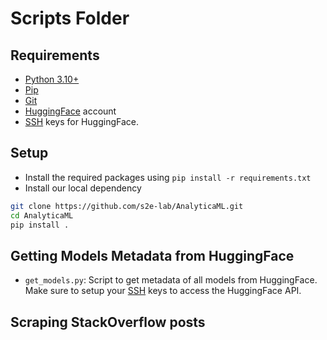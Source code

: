 # Scripts Folder

## Requirements
- [Python 3.10+](https://www.python.org/downloads/)
- [Pip](https://pip.pypa.io/en/stable/installation/)
- [Git](https://git-scm.com/downloads)
- [HuggingFace](https://huggingface.co/) account
- [SSH](https://huggingface.co/docs/hub/en/security-git-ssh) keys for HuggingFace.

## Setup
- Install the required packages using `pip install -r requirements.txt`
- Install our local dependency 
```bash
git clone https://github.com/s2e-lab/AnalyticaML.git
cd AnalyticaML
pip install .
```

## Getting Models Metadata from HuggingFace
- `get_models.py`: Script to get metadata of all models from HuggingFace. 
Make sure to setup your [SSH](https://huggingface.co/docs/hub/en/security-git-ssh) keys to access the HuggingFace API. 


## Scraping StackOverflow posts
